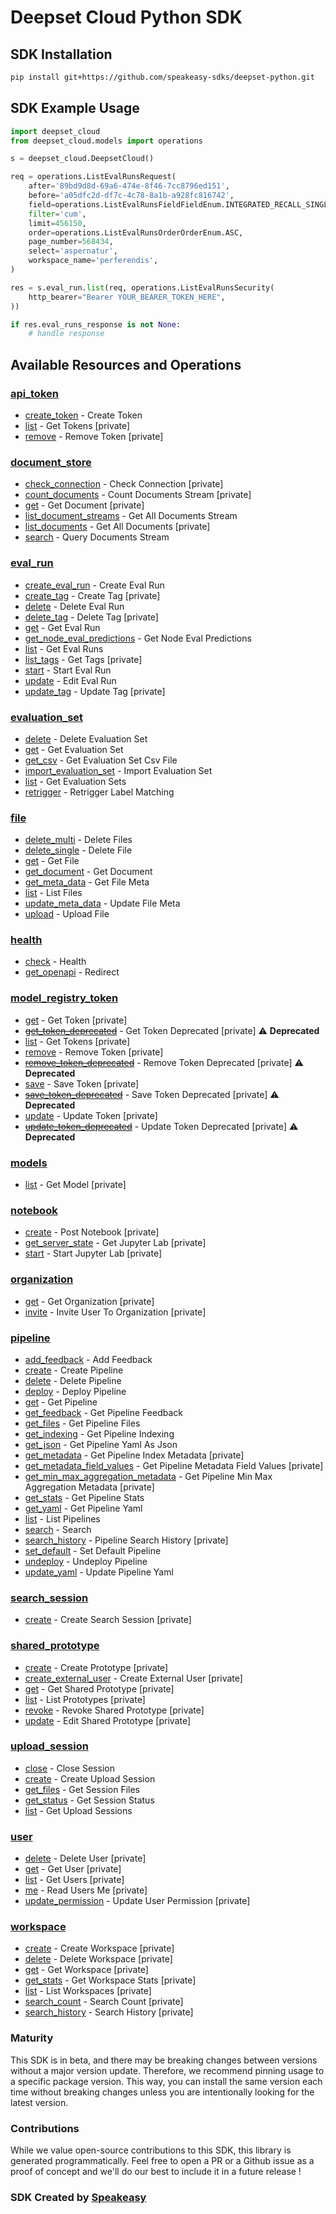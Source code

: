 # Deepset Cloud Python SDK

<!-- Start SDK Installation -->
## SDK Installation

```bash
pip install git+https://github.com/speakeasy-sdks/deepset-python.git
```
<!-- End SDK Installation -->

## SDK Example Usage
<!-- Start SDK Example Usage -->
```python
import deepset_cloud
from deepset_cloud.models import operations

s = deepset_cloud.DeepsetCloud()

req = operations.ListEvalRunsRequest(
    after='89bd9d8d-69a6-474e-8f46-7cc8796ed151',
    before='a05dfc2d-df7c-4c78-8a1b-a928fc816742',
    field=operations.ListEvalRunsFieldFieldEnum.INTEGRATED_RECALL_SINGLE_HIT,
    filter='cum',
    limit=456150,
    order=operations.ListEvalRunsOrderOrderEnum.ASC,
    page_number=568434,
    select='aspernatur',
    workspace_name='perferendis',
)

res = s.eval_run.list(req, operations.ListEvalRunsSecurity(
    http_bearer="Bearer YOUR_BEARER_TOKEN_HERE",
))

if res.eval_runs_response is not None:
    # handle response
```
<!-- End SDK Example Usage -->

<!-- Start SDK Available Operations -->
## Available Resources and Operations


### [api_token](docs/apitoken/README.md)

* [create_token](docs/apitoken/README.md#create_token) - Create Token
* [list](docs/apitoken/README.md#list) - Get Tokens [private]
* [remove](docs/apitoken/README.md#remove) - Remove Token [private]

### [document_store](docs/documentstore/README.md)

* [check_connection](docs/documentstore/README.md#check_connection) - Check Connection [private]
* [count_documents](docs/documentstore/README.md#count_documents) - Count Documents Stream [private]
* [get](docs/documentstore/README.md#get) - Get Document [private]
* [list_document_streams](docs/documentstore/README.md#list_document_streams) - Get All Documents Stream
* [list_documents](docs/documentstore/README.md#list_documents) - Get All Documents [private]
* [search](docs/documentstore/README.md#search) - Query Documents Stream

### [eval_run](docs/evalrun/README.md)

* [create_eval_run](docs/evalrun/README.md#create_eval_run) - Create Eval Run
* [create_tag](docs/evalrun/README.md#create_tag) - Create Tag [private]
* [delete](docs/evalrun/README.md#delete) - Delete Eval Run
* [delete_tag](docs/evalrun/README.md#delete_tag) - Delete Tag [private]
* [get](docs/evalrun/README.md#get) - Get Eval Run
* [get_node_eval_predictions](docs/evalrun/README.md#get_node_eval_predictions) - Get Node Eval Predictions
* [list](docs/evalrun/README.md#list) - Get Eval Runs
* [list_tags](docs/evalrun/README.md#list_tags) - Get Tags [private]
* [start](docs/evalrun/README.md#start) - Start Eval Run
* [update](docs/evalrun/README.md#update) - Edit Eval Run
* [update_tag](docs/evalrun/README.md#update_tag) - Update Tag [private]

### [evaluation_set](docs/evaluationset/README.md)

* [delete](docs/evaluationset/README.md#delete) - Delete Evaluation Set
* [get](docs/evaluationset/README.md#get) - Get Evaluation Set
* [get_csv](docs/evaluationset/README.md#get_csv) - Get Evaluation Set Csv File
* [import_evaluation_set](docs/evaluationset/README.md#import_evaluation_set) - Import Evaluation Set
* [list](docs/evaluationset/README.md#list) - Get Evaluation Sets
* [retrigger](docs/evaluationset/README.md#retrigger) - Retrigger Label Matching

### [file](docs/file/README.md)

* [delete_multi](docs/file/README.md#delete_multi) - Delete Files
* [delete_single](docs/file/README.md#delete_single) - Delete File
* [get](docs/file/README.md#get) - Get File
* [get_document](docs/file/README.md#get_document) - Get Document
* [get_meta_data](docs/file/README.md#get_meta_data) - Get File Meta
* [list](docs/file/README.md#list) - List Files
* [update_meta_data](docs/file/README.md#update_meta_data) - Update File Meta
* [upload](docs/file/README.md#upload) - Upload File

### [health](docs/health/README.md)

* [check](docs/health/README.md#check) - Health
* [get_openapi](docs/health/README.md#get_openapi) - Redirect

### [model_registry_token](docs/modelregistrytoken/README.md)

* [get](docs/modelregistrytoken/README.md#get) - Get Token [private]
* [~~get_token_deprecated~~](docs/modelregistrytoken/README.md#get_token_deprecated) - Get Token Deprecated [private] :warning: **Deprecated**
* [list](docs/modelregistrytoken/README.md#list) - Get Tokens [private]
* [remove](docs/modelregistrytoken/README.md#remove) - Remove Token [private]
* [~~remove_token_deprecated~~](docs/modelregistrytoken/README.md#remove_token_deprecated) - Remove Token Deprecated [private] :warning: **Deprecated**
* [save](docs/modelregistrytoken/README.md#save) - Save Token [private]
* [~~save_token_deprecated~~](docs/modelregistrytoken/README.md#save_token_deprecated) - Save Token Deprecated [private] :warning: **Deprecated**
* [update](docs/modelregistrytoken/README.md#update) - Update Token [private]
* [~~update_token_deprecated~~](docs/modelregistrytoken/README.md#update_token_deprecated) - Update Token Deprecated [private] :warning: **Deprecated**

### [models](docs/models/README.md)

* [list](docs/models/README.md#list) - Get Model [private]

### [notebook](docs/notebook/README.md)

* [create](docs/notebook/README.md#create) - Post Notebook [private]
* [get_server_state](docs/notebook/README.md#get_server_state) - Get Jupyter Lab [private]
* [start](docs/notebook/README.md#start) - Start Jupyter Lab [private]

### [organization](docs/organization/README.md)

* [get](docs/organization/README.md#get) - Get Organization [private]
* [invite](docs/organization/README.md#invite) - Invite User To Organization [private]

### [pipeline](docs/pipeline/README.md)

* [add_feedback](docs/pipeline/README.md#add_feedback) - Add Feedback
* [create](docs/pipeline/README.md#create) - Create Pipeline
* [delete](docs/pipeline/README.md#delete) - Delete Pipeline
* [deploy](docs/pipeline/README.md#deploy) - Deploy Pipeline
* [get](docs/pipeline/README.md#get) - Get Pipeline
* [get_feedback](docs/pipeline/README.md#get_feedback) - Get Pipeline Feedback
* [get_files](docs/pipeline/README.md#get_files) - Get Pipeline Files
* [get_indexing](docs/pipeline/README.md#get_indexing) - Get Pipeline Indexing
* [get_json](docs/pipeline/README.md#get_json) - Get Pipeline Yaml As Json
* [get_metadata](docs/pipeline/README.md#get_metadata) - Get Pipeline Index Metadata [private]
* [get_metadata_field_values](docs/pipeline/README.md#get_metadata_field_values) - Get Pipeline Metadata Field Values [private]
* [get_min_max_aggregation_metadata](docs/pipeline/README.md#get_min_max_aggregation_metadata) - Get Pipeline Min Max Aggregation Metadata [private]
* [get_stats](docs/pipeline/README.md#get_stats) - Get Pipeline Stats
* [get_yaml](docs/pipeline/README.md#get_yaml) - Get Pipeline Yaml
* [list](docs/pipeline/README.md#list) - List Pipelines
* [search](docs/pipeline/README.md#search) - Search
* [search_history](docs/pipeline/README.md#search_history) - Pipeline Search History [private]
* [set_default](docs/pipeline/README.md#set_default) - Set Default Pipeline
* [undeploy](docs/pipeline/README.md#undeploy) - Undeploy Pipeline
* [update_yaml](docs/pipeline/README.md#update_yaml) - Update Pipeline Yaml

### [search_session](docs/searchsession/README.md)

* [create](docs/searchsession/README.md#create) - Create Search Session [private]

### [shared_prototype](docs/sharedprototype/README.md)

* [create](docs/sharedprototype/README.md#create) - Create Prototype [private]
* [create_external_user](docs/sharedprototype/README.md#create_external_user) - Create External User [private]
* [get](docs/sharedprototype/README.md#get) - Get Shared Prototype [private]
* [list](docs/sharedprototype/README.md#list) - List Prototypes [private]
* [revoke](docs/sharedprototype/README.md#revoke) - Revoke Shared Prototype [private]
* [update](docs/sharedprototype/README.md#update) - Edit Shared Prototype [private]

### [upload_session](docs/uploadsession/README.md)

* [close](docs/uploadsession/README.md#close) - Close Session
* [create](docs/uploadsession/README.md#create) - Create Upload Session
* [get_files](docs/uploadsession/README.md#get_files) - Get Session Files
* [get_status](docs/uploadsession/README.md#get_status) - Get Session Status
* [list](docs/uploadsession/README.md#list) - Get Upload Sessions

### [user](docs/user/README.md)

* [delete](docs/user/README.md#delete) - Delete User [private]
* [get](docs/user/README.md#get) - Get User [private]
* [list](docs/user/README.md#list) - Get Users [private]
* [me](docs/user/README.md#me) - Read Users Me [private]
* [update_permission](docs/user/README.md#update_permission) - Update User Permission [private]

### [workspace](docs/workspace/README.md)

* [create](docs/workspace/README.md#create) - Create Workspace [private]
* [delete](docs/workspace/README.md#delete) - Delete Workspace [private]
* [get](docs/workspace/README.md#get) - Get Workspace [private]
* [get_stats](docs/workspace/README.md#get_stats) - Get Workspace Stats [private]
* [list](docs/workspace/README.md#list) - List Workspaces [private]
* [search_count](docs/workspace/README.md#search_count) - Search Count [private]
* [search_history](docs/workspace/README.md#search_history) - Search History [private]
<!-- End SDK Available Operations -->

### Maturity

This SDK is in beta, and there may be breaking changes between versions without a major version update. Therefore, we recommend pinning usage
to a specific package version. This way, you can install the same version each time without breaking changes unless you are intentionally
looking for the latest version.

### Contributions

While we value open-source contributions to this SDK, this library is generated programmatically.
Feel free to open a PR or a Github issue as a proof of concept and we'll do our best to include it in a future release !

### SDK Created by [Speakeasy](https://docs.speakeasyapi.dev/docs/using-speakeasy/client-sdks)
